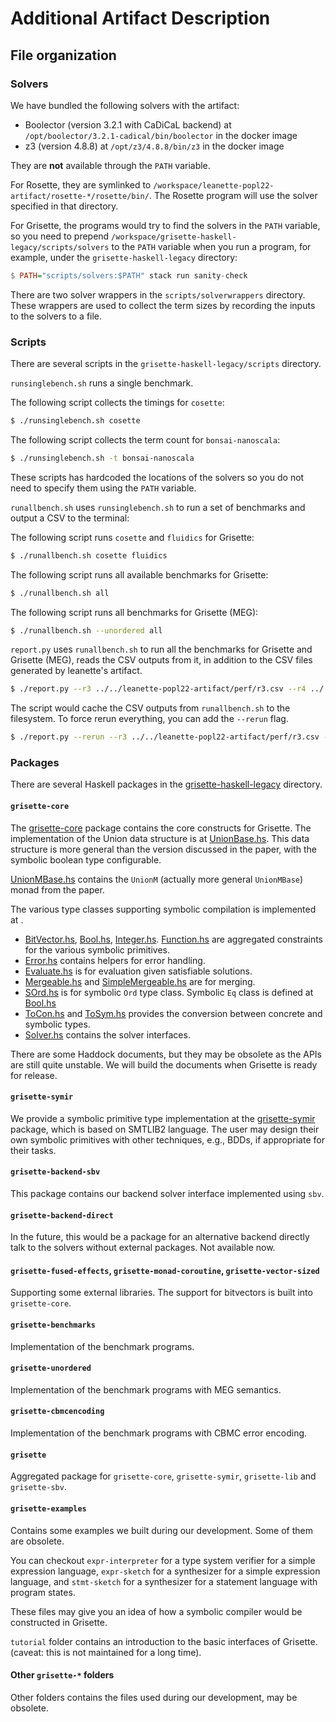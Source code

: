 # Additional Artifact Description

## File organization

### Solvers
We have bundled the following solvers with the artifact:
- Boolector (version 3.2.1 with CaDiCaL backend) at `/opt/boolector/3.2.1-cadical/bin/boolector` in the docker image
- z3 (version 4.8.8) at `/opt/z3/4.8.8/bin/z3` in the docker image

They are **not** available through the `PATH` variable.

For Rosette, they are symlinked to `/workspace/leanette-popl22-artifact/rosette-*/rosette/bin/`.
The Rosette program will use the solver specified in that directory.

For Grisette, the programs would try to find the solvers in the `PATH` variable,
so you need to prepend `/workspace/grisette-haskell-legacy/scripts/solvers` to the `PATH` variable when you run a program, for example, under the `grisette-haskell-legacy` directory:

```haskell
$ PATH="scripts/solvers:$PATH" stack run sanity-check
```

There are two solver wrappers in the `scripts/solverwrappers` directory.
These wrappers are used to collect the term sizes by recording the inputs to the solvers to a file.

### Scripts
There are several scripts in the `grisette-haskell-legacy/scripts` directory.

`runsinglebench.sh` runs a single benchmark.

The following script collects the timings for `cosette`:

```bash
$ ./runsinglebench.sh cosette
```

The following script collects the term count for `bonsai-nanoscala`:

```bash
$ ./runsinglebench.sh -t bonsai-nanoscala
```

These scripts has hardcoded the locations of the solvers so you do not need to specify them using the `PATH` variable.


`runallbench.sh` uses `runsinglebench.sh` to run a set of benchmarks and output a CSV to the terminal:

The following script runs `cosette` and `fluidics` for Grisette:

```bash
$ ./runallbench.sh cosette fluidics
```

The following script runs all available benchmarks for Grisette:

```bash
$ ./runallbench.sh all
```

The following script runs all benchmarks for Grisette (MEG):
```bash
$ ./runallbench.sh --unordered all
```

`report.py` uses `runallbench.sh` to run all the benchmarks for Grisette and Grisette (MEG), reads the CSV outputs from it, in addition to the CSV files generated by leanette's artifact.

```bash
$ ./report.py --r3 ../../leanette-popl22-artifact/perf/r3.csv --r4 ../../leanette-popl22-artifact/perf/r4.csv
```

The script would cache the CSV outputs from `runallbench.sh` to the filesystem.
To force rerun everything, you can add the `--rerun` flag.

```bash
$ ./report.py --rerun --r3 ../../leanette-popl22-artifact/perf/r3.csv --r4 ../../leanette-popl22-artifact/perf/r4.csv
```

### Packages

There are several Haskell packages in the [grisette-haskell-legacy](grisette-haskell-legacy) directory.

#### `grisette-core` 
The [grisette-core](grisette-haskell-legacy/grisette-core) package contains the core constructs for Grisette.
The implementation of the Union data structure is at
[UnionBase.hs](grisette-haskell-legacy/grisette-core/src/Grisette/Core/Data/UnionBase.hs).
This data structure is more general than the version discussed in the paper,
with the symbolic boolean type configurable.


[UnionMBase.hs](grisette-haskell-legacy/grisette-core/src/Grisette/Core/Control/Monad/UnionMBase.hs) contains the `UnionM` (actually more general `UnionMBase`) monad from the paper.

The various type classes supporting symbolic compilation is implemented at [](grisette-haskell-legacy/grisette-core/src/Grisette/Core/Data/Class).
- [BitVector.hs](grisette-haskell-legacy/grisette-core/src/Grisette/Core/Data/Class/BitVector.hs), [Bool.hs](grisette-haskell-legacy/grisette-core/src/Grisette/Core/Data/Class/Bool.hs), [Integer.hs](grisette-haskell-legacy/grisette-core/src/Grisette/Core/Data/Class/Integer.hs). [Function.hs](grisette-haskell-legacy/grisette-core/src/Grisette/Core/Data/Class/Function.hs) are aggregated constraints for the various symbolic primitives.
- [Error.hs](grisette-haskell-legacy/grisette-core/src/Grisette/Core/Data/Class/Error.hs) contains helpers for error handling.
- [Evaluate.hs](grisette-haskell-legacy/grisette-core/src/Grisette/Core/Data/Class/Evaluate.hs) is for evaluation given satisfiable solutions.
- [Mergeable.hs](grisette-haskell-legacy/grisette-core/src/Grisette/Core/Data/Class/Mergeable.hs) and [SimpleMergeable.hs](grisette-haskell-legacy/grisette-core/src/Grisette/Core/Data/Class/SimpleMergeable.hs) are for merging.
- [SOrd.hs](grisette-haskell-legacy/grisette-core/src/Grisette/Core/Data/Class/SOrd.hs) is for symbolic `Ord` type class. Symbolic `Eq` class is defined at [Bool.hs](grisette-haskell-legacy/grisette-core/src/Grisette/Core/Data/Class/Bool.hs)
- [ToCon.hs](grisette-haskell-legacy/grisette-core/src/Grisette/Core/Data/Class/ToCon.hs) and [ToSym.hs](grisette-haskell-legacy/grisette-core/src/Grisette/Core/Data/Class/ToSym.hs) provides the conversion between concrete and symbolic types.
- [Solver.hs](grisette-haskell-legacy/grisette-core/src/Grisette/Core/Data/Class/Solver.hs) contains the solver interfaces.

There are some Haddock documents, but they may be obsolete as the APIs are still quite unstable.
We will build the documents when Grisette is ready for release.

#### `grisette-symir`
We provide a symbolic primitive type implementation at the [grisette-symir](grisette-haskell-legacy/grisette-symir) package, which is based on SMTLIB2 language.
The user may design their own symbolic primitives with other techniques, e.g., BDDs, if appropriate for their tasks.

#### `grisette-backend-sbv`
This package contains our backend solver interface implemented using `sbv`.

#### `grisette-backend-direct`
In the future, this would be a package for an alternative backend directly talk to the solvers without external packages. Not available now.

#### `grisette-fused-effects`, `grisette-monad-coroutine`, `grisette-vector-sized`
Supporting some external libraries.
The support for bitvectors is built into `grisette-core`.

#### `grisette-benchmarks`
Implementation of the benchmark programs.

#### `grisette-unordered`
Implementation of the benchmark programs with MEG semantics.

#### `grisette-cbmcencoding`
Implementation of the benchmark programs with CBMC error encoding.

#### `grisette`
Aggregated package for `grisette-core`, `grisette-symir`, `grisette-lib` and `grisette-sbv`.

#### `grisette-examples`
Contains some examples we built during our development. Some of them are obsolete.

You can checkout `expr-interpreter` for a type system verifier for a simple expression language, `expr-sketch` for a synthesizer for a simple expression language, and `stmt-sketch` for a synthesizer for a statement language with program states.

These files may give you an idea of how a symbolic compiler would be constructed in Grisette. 

`tutorial` folder contains an introduction to the basic interfaces of Grisette. (caveat: this is not maintained for a long time).

#### Other `grisette-*` folders
Other folders contains the files used during our development, may be obsolete.


